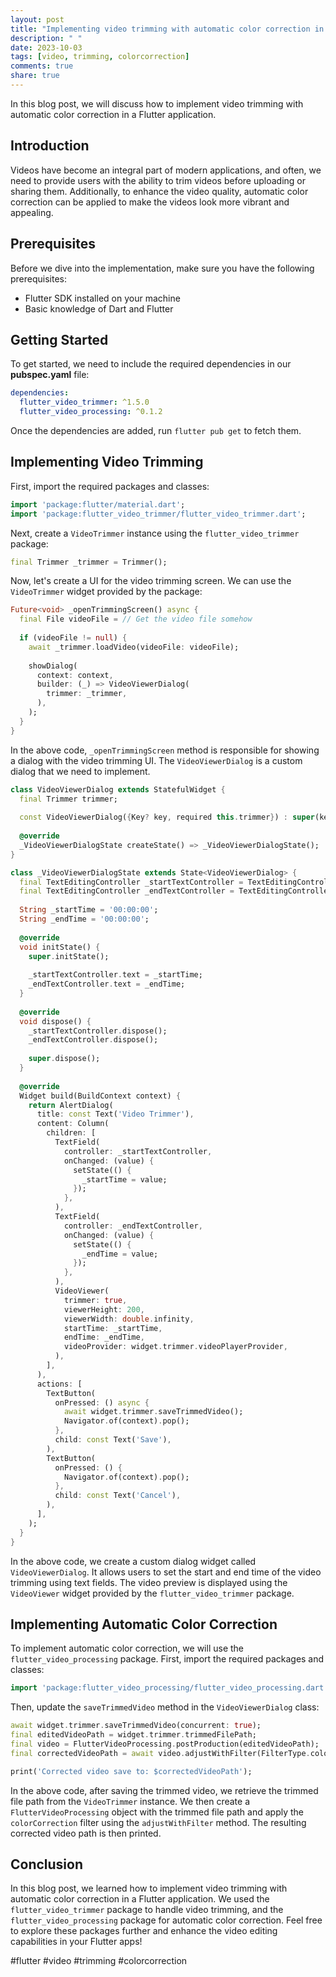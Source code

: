 ```yaml
---
layout: post
title: "Implementing video trimming with automatic color correction in Flutter"
description: " "
date: 2023-10-03
tags: [video, trimming, colorcorrection]
comments: true
share: true
---
```


In this blog post, we will discuss how to implement video trimming with automatic color correction in a Flutter application. 

## Introduction

Videos have become an integral part of modern applications, and often, we need to provide users with the ability to trim videos before uploading or sharing them. Additionally, to enhance the video quality, automatic color correction can be applied to make the videos look more vibrant and appealing. 

## Prerequisites

Before we dive into the implementation, make sure you have the following prerequisites:

- Flutter SDK installed on your machine
- Basic knowledge of Dart and Flutter

## Getting Started

To get started, we need to include the required dependencies in our **pubspec.yaml** file:

```yaml
dependencies:
  flutter_video_trimmer: ^1.5.0
  flutter_video_processing: ^0.1.2
```

Once the dependencies are added, run `flutter pub get` to fetch them.

## Implementing Video Trimming

First, import the required packages and classes:

```dart
import 'package:flutter/material.dart';
import 'package:flutter_video_trimmer/flutter_video_trimmer.dart';
```

Next, create a `VideoTrimmer` instance using the `flutter_video_trimmer` package:

```dart
final Trimmer _trimmer = Trimmer();
```

Now, let's create a UI for the video trimming screen. We can use the `VideoTrimmer` widget provided by the package:

```dart
Future<void> _openTrimmingScreen() async {
  final File videoFile = // Get the video file somehow
  
  if (videoFile != null) {
    await _trimmer.loadVideo(videoFile: videoFile);
    
    showDialog(
      context: context,
      builder: (_) => VideoViewerDialog(
        trimmer: _trimmer,
      ),
    );
  }
}
```

In the above code, `_openTrimmingScreen` method is responsible for showing a dialog with the video trimming UI. The `VideoViewerDialog` is a custom dialog that we need to implement.

```dart
class VideoViewerDialog extends StatefulWidget {
  final Trimmer trimmer;
  
  const VideoViewerDialog({Key? key, required this.trimmer}) : super(key: key);
  
  @override
  _VideoViewerDialogState createState() => _VideoViewerDialogState();
}

class _VideoViewerDialogState extends State<VideoViewerDialog> {
  final TextEditingController _startTextController = TextEditingController();
  final TextEditingController _endTextController = TextEditingController();
  
  String _startTime = '00:00:00';
  String _endTime = '00:00:00';
  
  @override
  void initState() {
    super.initState();
    
    _startTextController.text = _startTime;
    _endTextController.text = _endTime;
  }
  
  @override
  void dispose() {
    _startTextController.dispose();
    _endTextController.dispose();
    
    super.dispose();
  }
  
  @override
  Widget build(BuildContext context) {
    return AlertDialog(
      title: const Text('Video Trimmer'),
      content: Column(
        children: [
          TextField(
            controller: _startTextController,
            onChanged: (value) {
              setState(() {
                _startTime = value;
              });
            },
          ),
          TextField(
            controller: _endTextController,
            onChanged: (value) {
              setState(() {
                _endTime = value;
              });
            },
          ),
          VideoViewer(
            trimmer: true,
            viewerHeight: 200,
            viewerWidth: double.infinity,
            startTime: _startTime,
            endTime: _endTime,
            videoProvider: widget.trimmer.videoPlayerProvider,
          ),
        ],
      ),
      actions: [
        TextButton(
          onPressed: () async {
            await widget.trimmer.saveTrimmedVideo();
            Navigator.of(context).pop();
          },
          child: const Text('Save'),
        ),
        TextButton(
          onPressed: () {
            Navigator.of(context).pop();
          },
          child: const Text('Cancel'),
        ),
      ],
    );
  }
}
```

In the above code, we create a custom dialog widget called `VideoViewerDialog`. It allows users to set the start and end time of the video trimming using text fields. The video preview is displayed using the `VideoViewer` widget provided by the `flutter_video_trimmer` package.

## Implementing Automatic Color Correction

To implement automatic color correction, we will use the `flutter_video_processing` package. First, import the required packages and classes:

```dart
import 'package:flutter_video_processing/flutter_video_processing.dart';
```

Then, update the `saveTrimmedVideo` method in the `VideoViewerDialog` class:

```dart
await widget.trimmer.saveTrimmedVideo(concurrent: true);
final editedVideoPath = widget.trimmer.trimmedFilePath;
final video = FlutterVideoProcessing.postProduction(editedVideoPath);
final correctedVideoPath = await video.adjustWithFilter(FilterType.colorCorrection);

print('Corrected video save to: $correctedVideoPath');
```

In the above code, after saving the trimmed video, we retrieve the trimmed file path from the `VideoTrimmer` instance. We then create a `FlutterVideoProcessing` object with the trimmed file path and apply the `colorCorrection` filter using the `adjustWithFilter` method. The resulting corrected video path is then printed.

## Conclusion

In this blog post, we learned how to implement video trimming with automatic color correction in a Flutter application. We used the `flutter_video_trimmer` package to handle video trimming, and the `flutter_video_processing` package for automatic color correction. Feel free to explore these packages further and enhance the video editing capabilities in your Flutter apps!

#flutter #video #trimming #colorcorrection